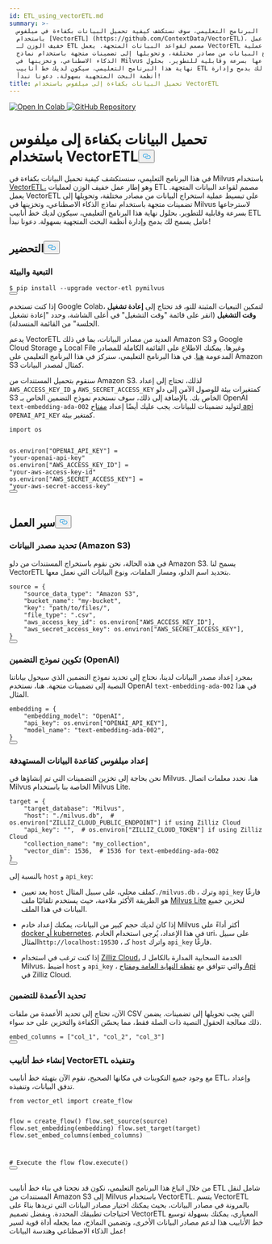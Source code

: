 ```yaml
---
id: ETL_using_vectorETL.md
summary: >-
  في هذا البرنامج التعليمي، سوف نستكشف كيفية تحميل البيانات بكفاءة في ميلفوس
  باستخدام [VectorETL] (https://github.com/ContextData/VectorETL)، وهو إطار عمل
  خفيف الوزن لـ ETL مصمم لقواعد البيانات المتجهة. يعمل VectorETL على تبسيط عملية
  استخراج البيانات من مصادر مختلفة، وتحويلها إلى تضمينات متجهة باستخدام نماذج
  الذكاء الاصطناعي، وتخزينها في Milvus لاسترجاعها بسرعة وقابلية للتطوير. بحلول
  نهاية هذا البرنامج التعليمي، سيكون لديك خط أنابيب ETL عامل يسمح لك بدمج وإدارة
  أنظمة البحث المتجهية بسهولة. دعونا نبدأ!
title: تحميل البيانات بكفاءة إلى ميلفوس باستخدام VectorETL
---
```

<p><a href="https://colab.research.google.com/github/milvus-io/bootcamp/blob/master/integration/ETL_using_vectorETL.ipynb" target="_parent">
<img translate="no" src="https://colab.research.google.com/assets/colab-badge.svg" alt="Open In Colab"/>
</a>
<a href="https://github.com/milvus-io/bootcamp/blob/master/integration/ETL_using_vectorETL.ipynb" target="_blank">
<img translate="no" src="https://img.shields.io/badge/View%20on%20GitHub-555555?style=flat&logo=github&logoColor=white" alt="GitHub Repository"/>
</a></p>
<h1 id="Efficient-Data-Loading-into-Milvus-with-VectorETL" class="common-anchor-header">تحميل البيانات بكفاءة إلى ميلفوس باستخدام VectorETL<button data-href="#Efficient-Data-Loading-into-Milvus-with-VectorETL" class="anchor-icon" translate="no">
      <svg translate="no"
        aria-hidden="true"
        focusable="false"
        height="20"
        version="1.1"
        viewBox="0 0 16 16"
        width="16"
      >
        <path
          fill="#0092E4"
          fill-rule="evenodd"
          d="M4 9h1v1H4c-1.5 0-3-1.69-3-3.5S2.55 3 4 3h4c1.45 0 3 1.69 3 3.5 0 1.41-.91 2.72-2 3.25V8.59c.58-.45 1-1.27 1-2.09C10 5.22 8.98 4 8 4H4c-.98 0-2 1.22-2 2.5S3 9 4 9zm9-3h-1v1h1c1 0 2 1.22 2 2.5S13.98 12 13 12H9c-.98 0-2-1.22-2-2.5 0-.83.42-1.64 1-2.09V6.25c-1.09.53-2 1.84-2 3.25C6 11.31 7.55 13 9 13h4c1.45 0 3-1.69 3-3.5S14.5 6 13 6z"
        ></path>
      </svg>
    </button></h1><p>في هذا البرنامج التعليمي، سنستكشف كيفية تحميل البيانات بكفاءة في Milvus باستخدام <a href="https://github.com/ContextData/VectorETL">VectorETL،</a> وهو إطار عمل خفيف الوزن لعمليات ETL مصمم لقواعد البيانات المتجهة. يعمل VectorETL على تبسيط عملية استخراج البيانات من مصادر مختلفة، وتحويلها إلى تضمينات متجهة باستخدام نماذج الذكاء الاصطناعي، وتخزينها في Milvus لاسترجاعها بسرعة وقابلية للتطوير. بحلول نهاية هذا البرنامج التعليمي، سيكون لديك خط أنابيب ETL عامل يسمح لك بدمج وإدارة أنظمة البحث المتجهية بسهولة. دعونا نبدأ!</p>
<h2 id="Preparation" class="common-anchor-header">التحضير<button data-href="#Preparation" class="anchor-icon" translate="no">
      <svg translate="no"
        aria-hidden="true"
        focusable="false"
        height="20"
        version="1.1"
        viewBox="0 0 16 16"
        width="16"
      >
        <path
          fill="#0092E4"
          fill-rule="evenodd"
          d="M4 9h1v1H4c-1.5 0-3-1.69-3-3.5S2.55 3 4 3h4c1.45 0 3 1.69 3 3.5 0 1.41-.91 2.72-2 3.25V8.59c.58-.45 1-1.27 1-2.09C10 5.22 8.98 4 8 4H4c-.98 0-2 1.22-2 2.5S3 9 4 9zm9-3h-1v1h1c1 0 2 1.22 2 2.5S13.98 12 13 12H9c-.98 0-2-1.22-2-2.5 0-.83.42-1.64 1-2.09V6.25c-1.09.53-2 1.84-2 3.25C6 11.31 7.55 13 9 13h4c1.45 0 3-1.69 3-3.5S14.5 6 13 6z"
        ></path>
      </svg>
    </button></h2><h3 id="Dependency-and-Environment" class="common-anchor-header">التبعية والبيئة</h3><pre><code translate="no" class="language-shell"><span class="hljs-meta prompt_">$ </span><span class="language-bash">pip install --upgrade vector-etl pymilvus</span>
<button class="copy-code-btn"></button></code></pre>
<div class="alert note">
<p>إذا كنت تستخدم Google Colab، لتمكين التبعيات المثبتة للتو، قد تحتاج إلى <strong>إعادة تشغيل وقت التشغيل</strong> (انقر على قائمة "وقت التشغيل" في أعلى الشاشة، وحدد "إعادة تشغيل الجلسة" من القائمة المنسدلة).</p>
</div>
<p>يدعم VectorETL العديد من مصادر البيانات، بما في ذلك Amazon S3 و Google Cloud Storage و Local File وغيرها. يمكنك الاطلاع على القائمة الكاملة للمصادر المدعومة <a href="https://github.com/ContextData/VectorETL?tab=readme-ov-file#source-configuration">هنا</a>. في هذا البرنامج التعليمي، سنركز في هذا البرنامج التعليمي على Amazon S3 كمثال لمصدر البيانات.</p>
<p>سنقوم بتحميل المستندات من Amazon S3. لذلك، تحتاج إلى إعداد <code translate="no">AWS_ACCESS_KEY_ID</code> و <code translate="no">AWS_SECRET_ACCESS_KEY</code> كمتغيرات بيئة للوصول الآمن إلى دلو S3 الخاص بك. بالإضافة إلى ذلك، سوف نستخدم نموذج التضمين الخاص بـ OpenAI <code translate="no">text-embedding-ada-002</code> لتوليد تضمينات للبيانات. يجب عليك أيضًا إعداد <a href="https://platform.openai.com/docs/quickstart">مفتاح api</a> <code translate="no">OPENAI_API_KEY</code> كمتغير بيئة.</p>
<pre><code translate="no" class="language-python"><span class="hljs-keyword">import</span> os

os.environ[<span class="hljs-string">&quot;OPENAI_API_KEY&quot;</span>] = <span class="hljs-string">&quot;your-openai-api-key&quot;</span>
os.environ[<span class="hljs-string">&quot;AWS_ACCESS_KEY_ID&quot;</span>] = <span class="hljs-string">&quot;your-aws-access-key-id&quot;</span>
os.environ[<span class="hljs-string">&quot;AWS_SECRET_ACCESS_KEY&quot;</span>] = <span class="hljs-string">&quot;your-aws-secret-access-key&quot;</span>
<button class="copy-code-btn"></button></code></pre>
<h2 id="Workflow" class="common-anchor-header">سير العمل<button data-href="#Workflow" class="anchor-icon" translate="no">
      <svg translate="no"
        aria-hidden="true"
        focusable="false"
        height="20"
        version="1.1"
        viewBox="0 0 16 16"
        width="16"
      >
        <path
          fill="#0092E4"
          fill-rule="evenodd"
          d="M4 9h1v1H4c-1.5 0-3-1.69-3-3.5S2.55 3 4 3h4c1.45 0 3 1.69 3 3.5 0 1.41-.91 2.72-2 3.25V8.59c.58-.45 1-1.27 1-2.09C10 5.22 8.98 4 8 4H4c-.98 0-2 1.22-2 2.5S3 9 4 9zm9-3h-1v1h1c1 0 2 1.22 2 2.5S13.98 12 13 12H9c-.98 0-2-1.22-2-2.5 0-.83.42-1.64 1-2.09V6.25c-1.09.53-2 1.84-2 3.25C6 11.31 7.55 13 9 13h4c1.45 0 3-1.69 3-3.5S14.5 6 13 6z"
        ></path>
      </svg>
    </button></h2><h3 id="Defining-the-Data-Source-Amazon-S3" class="common-anchor-header">تحديد مصدر البيانات (Amazon S3)</h3><p>في هذه الحالة، نحن نقوم باستخراج المستندات من دلو Amazon S3. يسمح لنا VectorETL بتحديد اسم الدلو، ومسار الملفات، ونوع البيانات التي نعمل معها.</p>
<pre><code translate="no" class="language-python">source = {
    <span class="hljs-string">&quot;source_data_type&quot;</span>: <span class="hljs-string">&quot;Amazon S3&quot;</span>,
    <span class="hljs-string">&quot;bucket_name&quot;</span>: <span class="hljs-string">&quot;my-bucket&quot;</span>,
    <span class="hljs-string">&quot;key&quot;</span>: <span class="hljs-string">&quot;path/to/files/&quot;</span>,
    <span class="hljs-string">&quot;file_type&quot;</span>: <span class="hljs-string">&quot;.csv&quot;</span>,
    <span class="hljs-string">&quot;aws_access_key_id&quot;</span>: os.environ[<span class="hljs-string">&quot;AWS_ACCESS_KEY_ID&quot;</span>],
    <span class="hljs-string">&quot;aws_secret_access_key&quot;</span>: os.environ[<span class="hljs-string">&quot;AWS_SECRET_ACCESS_KEY&quot;</span>],
}
<button class="copy-code-btn"></button></code></pre>
<h3 id="Configuring-the-Embedding-Model-OpenAI" class="common-anchor-header">تكوين نموذج التضمين (OpenAI)</h3><p>بمجرد إعداد مصدر البيانات لدينا، نحتاج إلى تحديد نموذج التضمين الذي سيحول بياناتنا النصية إلى تضمينات متجهة. هنا، نستخدم OpenAI <code translate="no">text-embedding-ada-002</code> في هذا المثال.</p>
<pre><code translate="no" class="language-python">embedding = {
    <span class="hljs-string">&quot;embedding_model&quot;</span>: <span class="hljs-string">&quot;OpenAI&quot;</span>,
    <span class="hljs-string">&quot;api_key&quot;</span>: os.environ[<span class="hljs-string">&quot;OPENAI_API_KEY&quot;</span>],
    <span class="hljs-string">&quot;model_name&quot;</span>: <span class="hljs-string">&quot;text-embedding-ada-002&quot;</span>,
}
<button class="copy-code-btn"></button></code></pre>
<h3 id="Setting-Up-Milvus-as-the-Target-Database" class="common-anchor-header">إعداد ميلفوس كقاعدة البيانات المستهدفة</h3><p>نحن بحاجة إلى تخزين التضمينات التي تم إنشاؤها في Milvus. هنا، نحدد معلمات اتصال Milvus الخاصة بنا باستخدام Milvus Lite.</p>
<pre><code translate="no" class="language-python">target = {
    <span class="hljs-string">&quot;target_database&quot;</span>: <span class="hljs-string">&quot;Milvus&quot;</span>,
    <span class="hljs-string">&quot;host&quot;</span>: <span class="hljs-string">&quot;./milvus.db&quot;</span>,  <span class="hljs-comment"># os.environ[&quot;ZILLIZ_CLOUD_PUBLIC_ENDPOINT&quot;] if using Zilliz Cloud</span>
    <span class="hljs-string">&quot;api_key&quot;</span>: <span class="hljs-string">&quot;&quot;</span>,  <span class="hljs-comment"># os.environ[&quot;ZILLIZ_CLOUD_TOKEN&quot;] if using Zilliz Cloud</span>
    <span class="hljs-string">&quot;collection_name&quot;</span>: <span class="hljs-string">&quot;my_collection&quot;</span>,
    <span class="hljs-string">&quot;vector_dim&quot;</span>: <span class="hljs-number">1536</span>,  <span class="hljs-comment"># 1536 for text-embedding-ada-002</span>
}
<button class="copy-code-btn"></button></code></pre>
<div class="alert note">
<p>بالنسبة إلى <code translate="no">host</code> و <code translate="no">api_key</code>:</p>
<ul>
<li><p>يعد تعيين <code translate="no">host</code> كملف محلي، على سبيل المثال<code translate="no">./milvus.db</code> ، وترك <code translate="no">api_key</code> فارغًا هو الطريقة الأكثر ملاءمة، حيث يستخدم تلقائيًا ملف <a href="https://milvus.io/docs/milvus_lite.md">Milvus Lite</a> لتخزين جميع البيانات في هذا الملف.</p></li>
<li><p>إذا كان لديك حجم كبير من البيانات، يمكنك إعداد خادم Milvus أكثر أداءً على <a href="https://milvus.io/docs/quickstart.md">docker أو kubernetes</a>. في هذا الإعداد، يُرجى استخدام الخادم uri، على سبيل المثال<code translate="no">http://localhost:19530</code> ، كـ <code translate="no">host</code> واترك <code translate="no">api_key</code> فارغًا.</p></li>
<li><p>إذا كنت ترغب في استخدام <a href="https://zilliz.com/cloud">Zilliz Cloud،</a> الخدمة السحابية المدارة بالكامل لـ Milvus، اضبط <code translate="no">host</code> و <code translate="no">api_key</code> ، والتي تتوافق مع <a href="https://docs.zilliz.com/docs/on-zilliz-cloud-console#free-cluster-details">نقطة النهاية العامة ومفتاح Api</a> في Zilliz Cloud.</p></li>
</ul>
</div>
<h3 id="Specifying-Columns-for-Embedding" class="common-anchor-header">تحديد الأعمدة للتضمين</h3><p>الآن، نحتاج إلى تحديد الأعمدة من ملفات CSV التي يجب تحويلها إلى تضمينات. يضمن ذلك معالجة الحقول النصية ذات الصلة فقط، مما يحسّن الكفاءة والتخزين على حد سواء.</p>
<pre><code translate="no" class="language-python">embed_columns = [<span class="hljs-string">&quot;col_1&quot;</span>, <span class="hljs-string">&quot;col_2&quot;</span>, <span class="hljs-string">&quot;col_3&quot;</span>]
<button class="copy-code-btn"></button></code></pre>
<h3 id="Creating-and-Executing-the-VectorETL-Pipeline" class="common-anchor-header">إنشاء خط أنابيب VectorETL وتنفيذه</h3><p>مع وجود جميع التكوينات في مكانها الصحيح، نقوم الآن بتهيئة خط أنابيب ETL، وإعداد تدفق البيانات، وتنفيذه.</p>
<pre><code translate="no" class="language-python"><span class="hljs-keyword">from</span> vector_etl <span class="hljs-keyword">import</span> create_flow

flow = create_flow()
flow.set_source(source)
flow.set_embedding(embedding)
flow.set_target(target)
flow.set_embed_columns(embed_columns)

<span class="hljs-comment"># Execute the flow</span>
flow.execute()
<button class="copy-code-btn"></button></code></pre>
<p>من خلال اتباع هذا البرنامج التعليمي، نكون قد نجحنا في بناء خط أنابيب ETL شامل لنقل المستندات من Amazon S3 إلى Milvus باستخدام VectorETL. يتسم VectorETL بالمرونة في مصادر البيانات، بحيث يمكنك اختيار مصادر البيانات التي تريدها بناءً على احتياجات تطبيقك المحددة. وبفضل تصميم VectorETL المعياري، يمكنك بسهولة توسيع خط الأنابيب هذا لدعم مصادر البيانات الأخرى، وتضمين النماذج، مما يجعله أداة قوية لسير عمل الذكاء الاصطناعي وهندسة البيانات!</p>
